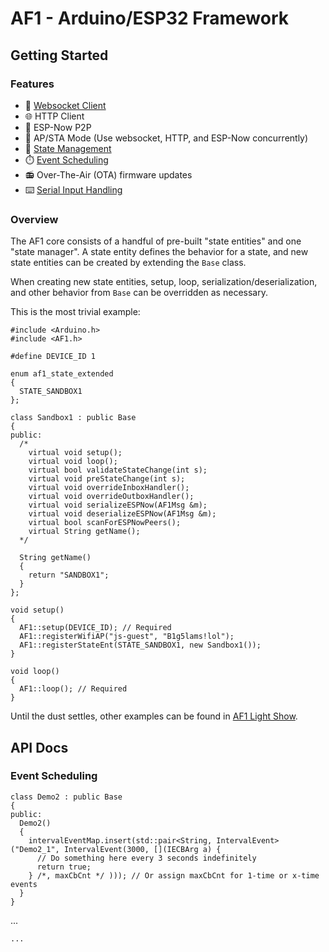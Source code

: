# AF1 - Arduino/ESP32 Framework

## Getting Started

### Features

- :electric_plug: [Websocket Client](#overview)
- :globe_with_meridians: HTTP Client
- :handshake: ESP-Now P2P
- :arrows_counterclockwise: AP/STA Mode (Use websocket, HTTP, and ESP-Now concurrently)
- :trident: [State Management](#overview)
- :stopwatch: [Event Scheduling](#event-scheduling)
- :radio: Over-The-Air (OTA) firmware updates
- :keyboard: [Serial Input Handling](#overview)

### Overview

The AF1 core consists of a handful of pre-built "state entities" and one "state manager". A state entity defines the behavior for a state, and new state entities can be created by extending the `Base` class.

When creating new state entities, setup, loop, serialization/deserialization, and other behavior from `Base` can be overridden as necessary.

This is the most trivial example:

```
#include <Arduino.h>
#include <AF1.h>

#define DEVICE_ID 1

enum af1_state_extended
{
  STATE_SANDBOX1
};

class Sandbox1 : public Base
{
public:
  /*
    virtual void setup();
    virtual void loop();
    virtual bool validateStateChange(int s);
    virtual void preStateChange(int s);
    virtual void overrideInboxHandler();
    virtual void overrideOutboxHandler();
    virtual void serializeESPNow(AF1Msg &m);
    virtual void deserializeESPNow(AF1Msg &m);
    virtual bool scanForESPNowPeers();
    virtual String getName();
  */

  String getName()
  {
    return "SANDBOX1";
  }
};

void setup()
{
  AF1::setup(DEVICE_ID); // Required
  AF1::registerWifiAP("js-guest", "B1g5lams!lol");
  AF1::registerStateEnt(STATE_SANDBOX1, new Sandbox1());
}

void loop()
{
  AF1::loop(); // Required
}
```

Until the dust settles, other examples can be found in [AF1 Light Show](https://github.com/jonshaw199/af1-light-show/blob/main/src/main.cpp).

## API Docs

### Event Scheduling

```
class Demo2 : public Base
{
public:
  Demo2()
  {
    intervalEventMap.insert(std::pair<String, IntervalEvent>("Demo2_1", IntervalEvent(3000, [](IECBArg a) {
      // Do something here every 3 seconds indefinitely
      return true;
    } /*, maxCbCnt */ ))); // Or assign maxCbCnt for 1-time or x-time events
  }
}
```

...

```
...
```
